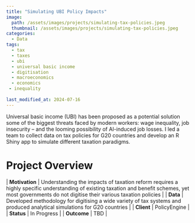 ```yaml
---
title: "Simulating UBI Policy Impacts"
image: 
  path: /assets/images/projects/simulating-tax-policies.jpeg
  thumbnail: /assets/images/projects/simulating-tax-policies.jpeg
categories:
  - Data
tags:
  - tax
  - taxes
  - ubi
  - universal basic income
  - digitisation
  - macroeconomics
  - economics
 - inequality
  
last_modified_at: 2024-07-16
---
```


Universal basic income (UBI) has been proposed as a potential solution some of the biggest threats faced by modern workers: wage inequality, job insecurity – and the looming possibility of AI-induced job losses. I led a team to collect data on tax policies for G20 countries and develop an R Shiny app to simulate different taxation paradigms.

# Project Overview

| **Motivation** | Understanding the impacts of taxation reform requires a highly specific understanding of existing taxation and benefit schemes, yet most governments do not digitise their various taxation policies |
| **Data** | Developed methodology for digitising a wide variety of tax systems and produced analytical simulations for G20 countries |
| **Client** | PolicyEngine |
| **Status** | In Progress |
| **Outcome** | TBD |